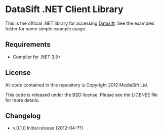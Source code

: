 DataSift .NET Client Library
============================

This is the official .NET library for accessing [Datasift](http://datasift.com/). See the examples
folder for some simple example usage.

Requirements
------------

* Compiler for .NET 3.5+

License
-------

All code contained in this repository is Copyright 2012 MediaSift Ltd.

This code is released under the BSD license. Please see the LICENSE file for
more details.

Changelog
---------

* v.0.1.0 Initial release (2012-04-??)